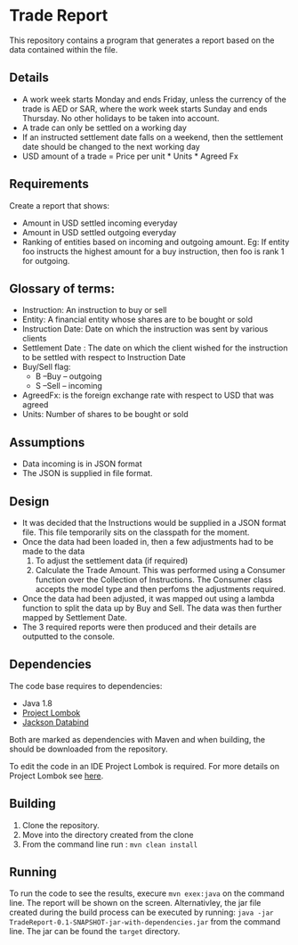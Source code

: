 # Trade Report 


This repository contains a program that generates a report based on the data contained within the file.

## Details 

- A work week starts Monday and ends Friday, unless the currency of the trade is AED or SAR, where the work week starts Sunday and ends Thursday. No other holidays to be taken into account.
- A trade can only be settled on a working day
- If an instructed settlement date falls on a weekend, then the settlement date should be changed to the next working day
- USD amount of a trade = Price per unit * Units * Agreed Fx

## Requirements
Create a report that shows:
- Amount in USD settled incoming everyday
- Amount in USD settled outgoing everyday
- Ranking of entities based on incoming and outgoing amount. Eg: If entity foo instructs the highest amount for a buy instruction, then foo is rank 1 for outgoing.

## Glossary of terms:

- Instruction: An instruction to buy or sell
- Entity: A financial entity whose shares are to be bought or sold
- Instruction Date: Date on which the instruction was sent by various clients
- Settlement Date : The date on which the client wished for the instruction to be settled with respect to Instruction Date
- Buy/Sell flag:
    - B –Buy – outgoing 
    - S –Sell – incoming
- AgreedFx: is the foreign exchange rate with respect to USD that was agreed
- Units: Number of shares to be bought or sold

## Assumptions 
 - Data incoming is in JSON format
 - The JSON is supplied in file format.
 
## Design
 - It was decided that the Instructions would be supplied in a JSON format file.  This file temporarily sits on the classpath for the moment.
 - Once the data had been loaded in, then a few adjustments had to be made to the data
    1. To adjust the settlement data (if required)
    2. Calculate the Trade Amount.
This was performed using a Consumer function over the Collection of Instructions. The Consumer class accepts the model type and then perfoms the adjustments required. 
- Once the data had been adjusted, it was mapped out using a lambda function to split the data up by Buy and Sell.  The data was then further mapped by Settlement Date.
- The 3 required reports were then produced and their details are outputted to the console.
  
## Dependencies
The code base requires to dependencies:
- Java 1.8
- [Project Lombok](https://projectlombok.org/)
- [Jackson Databind](https://github.com/FasterXML/jackson-databind)

Both are marked as dependencies with Maven and when building, the should be downloaded from the repository.

To edit the code in an IDE Project Lombok is required.  For more details on Project Lombok see [here](https://projectlombok.org/).
  
## Building
1. Clone the repository.
2. Move into the directory created from the clone
3. From the command line run : ```mvn clean install```

## Running
To run the code to see the results, execure ```mvn exex:java``` on the command line.  The report will be shown on the screen.
Alternativley, the jar file created during the build process can be executed by running:
```java -jar TradeReport-0.1-SNAPSHOT-jar-with-dependencies.jar``` 
from the command line.  The jar can be found the  `target` directory.
